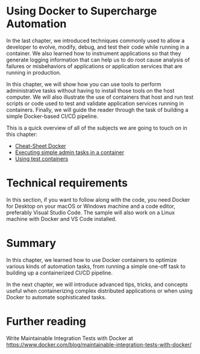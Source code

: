 # **Using Docker to Supercharge Automation**
In the last chapter, we introduced techniques commonly used to allow a developer to evolve, modify, debug, and test their code while running in a container. We also learned how to instrument applications so that they generate logging information that can help us to do root cause analysis of failures or misbehaviors of applications or application services that are running in production.

In this chapter, we will show how you can use tools to perform administrative tasks without having to install those tools on the host computer. We will also illustrate the use of containers that host and run test scripts or code used to test and validate application services running in containers. Finally, we will guide the reader through the task of building a simple Docker-based CI/CD pipeline.

This is a quick overview of all of the subjects we are going to touch on in this chapter:

- [Cheat-Sheet Docker](Cheat-Sheet-Docker.md)
- [Executing simple admin tasks in a container](Executing-simple-admin-tasks-in-a-container.md)
- [Using test containers](Using-test-containers.md)


# Technical requirements
In this section, if you want to follow along with the code, you need Docker for Desktop on your macOS or Windows machine and a code editor, preferably Visual Studio Code. The sample will also work on a Linux machine with Docker and VS Code installed.

# Summary
In this chapter, we learned how to use Docker containers to optimize various kinds of automation tasks, from running a simple one-off task to building up a containerized CI/CD pipeline.

In the next chapter, we will introduce advanced tips, tricks, and concepts useful when containerizing complex distributed applications or when using Docker to automate sophisticated tasks.

# Further reading
Write Maintainable Integration Tests with Docker at https://www.docker.com/blog/maintainable-integration-tests-with-docker/ 